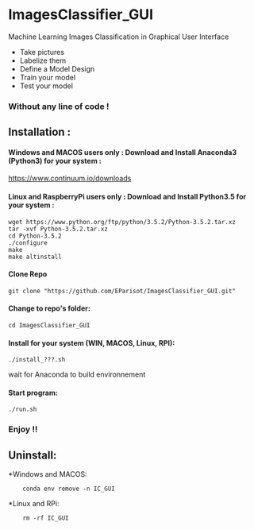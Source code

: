 # ImagesClassifier_GUI

Machine Learning Images Classification in Graphical User Interface
* Take pictures
* Labelize them
* Define a Model Design
* Train your model 
* Test your model

### Without any line of code !



## Installation :

#### Windows and MACOS users only : Download and Install Anaconda3 (Python3) for your system :

https://www.continuum.io/downloads

#### Linux and RaspberryPi users only : Download and Install Python3.5 for your system :

```
wget https://www.python.org/ftp/python/3.5.2/Python-3.5.2.tar.xz
tar -xvf Python-3.5.2.tar.xz
cd Python-3.5.2
./configure
make
make altinstall
```

#### Clone Repo
```
git clone "https://github.com/EParisot/ImagesClassifier_GUI.git"
```

#### Change to repo's folder:

```
cd ImagesClassifier_GUI
```

#### Install for your system (WIN, MACOS, Linux, RPI):

```
./install_???.sh
```
wait for Anaconda to build environnement

#### Start program:

```
./run.sh
```

### Enjoy !!

## Uninstall:

*Windows and MACOS:
```
	conda env remove -n IC_GUI
```

*Linux and RPi:
```
	rm -rf IC_GUI
```